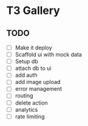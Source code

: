 # T3 Gallery

## TODO

- [ ] Make it deploy
- [ ] Scaffold ui with mock data
- [ ] Setup db
- [ ] attach db to ui
- [ ] add auth
- [ ] add image upload
- [ ] error management
- [ ] routing 
- [ ] delete action
- [ ] analytics 
- [ ] rate limiting